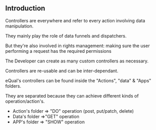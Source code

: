 ## Introduction

Controllers are everywhere and refer to every action involving data manipulation.

They mainly play the role of data funnels and dispatchers.

But they're also involved in rights management: making sure the user performing a request has the required permissions



The Developer can create as many custom controllers as necessary.

Controllers are re-usable and can be inter-dependant.

eQual's controllers can be found inside the "Actions", "data" & "Apps" folders. 

They are separated because they can achieve different kinds of operation/action's.

- Action's folder => "DO" operation (post, put/patch, delete)
- Data's folder =>"GET" operation
- APP's folder => "SHOW" operation